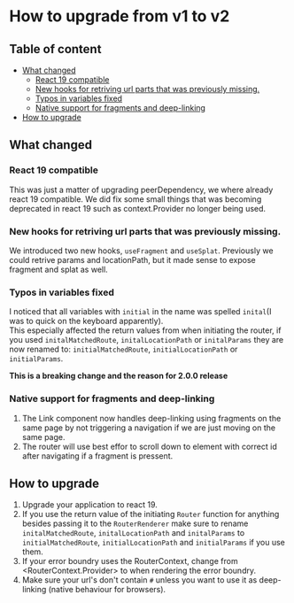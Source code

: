 # How to upgrade from v1 to v2 <!-- omit in toc -->

## Table of content <!-- omit in toc -->
- [What changed](#what-changed)
  - [React 19 compatible](#react-19-compatible)
  - [New hooks for retriving url parts that was previously missing.](#new-hooks-for-retriving-url-parts-that-was-previously-missing)
  - [Typos in variables fixed](#typos-in-variables-fixed)
  - [Native support for fragments and deep-linking](#native-support-for-fragments-and-deep-linking)
- [How to upgrade](#how-to-upgrade)

## What changed

### React 19 compatible
  This was just a matter of upgrading peerDependency, we where already react 19 compatible.
  We did fix some small things that was becoming deprecated in react 19 such as context.Provider no longer being used.

### New hooks for retriving url parts that was previously missing.
  We introduced two new hooks, `useFragment` and `useSplat`.
  Previously we could retrive params and locationPath, but it made sense to expose fragment and splat as well.

### Typos in variables fixed
  I noticed that all variables with `initial` in the name was spelled `inital`(I was to quick on the keyboard apparently).  
  This especially affected the return values from when initiating the router, if you used `initalMatchedRoute`, `initalLocationPath` or `initalParams`
  they are now renamed to: `initialMatchedRoute`, `initialLocationPath` or `initialParams`.

  **This is a breaking change and the reason for 2.0.0 release**

### Native support for fragments and deep-linking
1. The Link component now handles deep-linking using fragments on the same page by not triggering a navigation if we are just moving on the same page.
2. The router will use best effor to scroll down to element with correct id after navigating if a fragment is pressent.

## How to upgrade

1. Upgrade your application to react 19.
2. If you use the return value of the initiating `Router` function for anything besides passing it to the `RouterRenderer` make sure to rename `initalMatchedRoute`, `initalLocationPath` and `initalParams`
  to `initialMatchedRoute`, `initialLocationPath` and `initialParams` if you use them.
3. If your error boundry uses the RouterContext, change from <RouterContext.Provider> to <RouterContext> when rendering the error boundry.
4. Make sure your url's don't contain `#` unless you want to use it as deep-linking (native behaviour for browsers). 